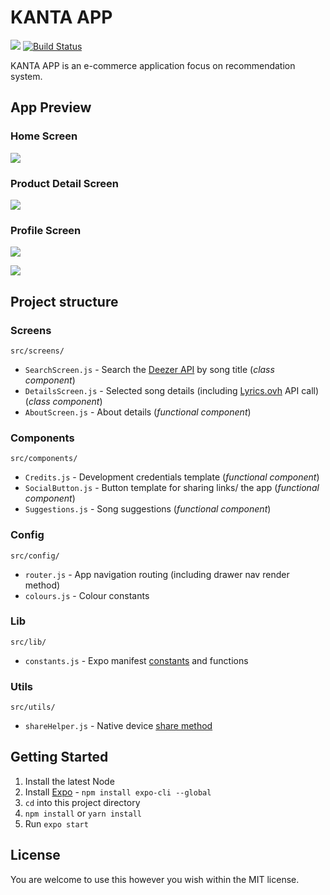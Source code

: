 # KANTA APP

![](https://img.shields.io/github/license/SKempin/Lyrics-King-React-Native.svg?style=flat-square)
[![Build Status](https://travis-ci.org/SKempin/Lyrics-King-React-Native.svg?branch=master)](https://travis-ci.org/SKempin/Lyrics-King-React-Native)


KANTA APP is an e-commerce application focus on recommendation system.


## App Preview

### Home Screen

![](https://github.com/nhaancs/kanta-react-native/blob/master/src/assets/images/home.png)

### Product Detail Screen

![](https://github.com/nhaancs/kanta-react-native/blob/master/src/assets/images/detail.png)

### Profile Screen

![](https://github.com/nhaancs/kanta-react-native/blob/master/src/assets/images/profile1.png)


![](https://github.com/nhaancs/kanta-react-native/blob/master/src/assets/images/profile2.png)


## Project structure

### Screens

`src/screens/`

- `SearchScreen.js` - Search the [Deezer API](https://developers.deezer.com/) by song title (_class component_)
- `DetailsScreen.js` - Selected song details (including [Lyrics.ovh](https://www.lyrics.ovh/) API call) (_class component_)
- `AboutScreen.js` - About details (_functional component_)

### Components

`src/components/`

- `Credits.js` - Development credentials template (_functional component_)
- `SocialButton.js` - Button template for sharing links/ the app (_functional component_)
- `Suggestions.js` - Song suggestions (_functional component_)

### Config

`src/config/`

- `router.js` - App navigation routing (including drawer nav render method)
- `colours.js` - Colour constants

### Lib

`src/lib/`

- `constants.js` - Expo manifest [constants](https://docs.expo.io/versions/latest/sdk/constants#__next) and functions

### Utils

`src/utils/`

- `shareHelper.js` - Native device [share method](https://docs.expo.io/versions/latest/react-native/share)

## Getting Started

1. Install the latest Node
2. Install [Expo](https://expo.io/) - `npm install expo-cli --global`
3. `cd` into this project directory
4. `npm install` or `yarn install`
5. Run `expo start`

## License

You are welcome to use this however you wish within the MIT license.
